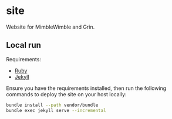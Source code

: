 # site

Website for MimbleWimble and Grin.

## Local run

Requirements:
* [Ruby](https://www.ruby-lang.org/)
* [Jekyll](https://jekyllrb.com/)

Ensure you have the requirements installed, then run the following commands
to deploy the site on your host locally:
```sh
bundle install --path vendor/bundle
bundle exec jekyll serve --incremental
```
